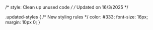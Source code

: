 /* style: Clean up unused code */
/* Updated on 16/3/2025 */

.updated-styles {
  /* New styling rules */
  color: #333;
  font-size: 16px;
  margin: 10px 0;
}